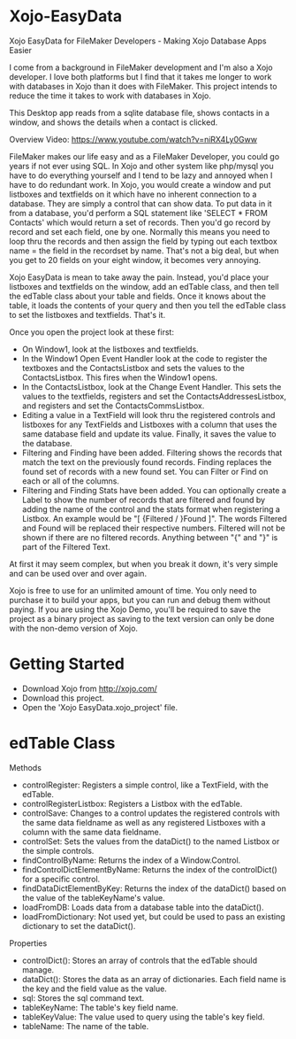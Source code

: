 # Xojo-EasyData
Xojo EasyData for FileMaker Developers - Making Xojo Database Apps Easier

I come from a background in FileMaker development and I'm also a Xojo developer. I love both platforms but I find that it takes me longer to work with databases in Xojo than it does with FileMaker. This project intends to reduce the time it takes to work with databases in Xojo.

This Desktop app reads from a sqlite database file, shows contacts in a window, and shows the details when a contact is clicked.

Overview Video: https://www.youtube.com/watch?v=niRX4Ly0Gww

FileMaker makes our life easy and as a FileMaker Developer, you could go years if not ever using SQL. In Xojo and other system like php/mysql you have to do everything yourself and I tend to be lazy and annoyed when I have to do redundant work. In Xojo, you would create a window and put listboxes and textfields on it which have no inherent connection to a database. They are simply a control that can show data. To put data in it from a database, you'd perform a SQL statement like 'SELECT * FROM Contacts' which would return a set of records. Then you'd go record by record and set each field, one by one. Normally this means you need to loop thru the records and then assign the field by typing out each textbox name = the field in the recordset by name. That's not a big deal, but when you get to 20 fields on your eight window, it becomes very annoying.

Xojo EasyData is mean to take away the pain. Instead, you'd place your listboxes and textfields on the window, add an edTable class, and then tell the edTable class about your table and fields. Once it knows about the table, it loads the contents of your query and then you tell the edTable class to set the listboxes and textfields. That's it.

Once you open the project look at these first:
- On Window1, look at the listboxes and textfields.
- In the Window1 Open Event Handler look at the code to register the textboxes and the ContactsListbox and sets the values to the ContactsListbox. This fires when the Window1 opens.
- In the ContactsListbox, look at the Change Event Handler. This sets the values to the textfields, registers and set the ContactsAddressesListbox, and registers and set the ContactsCommsListbox.
- Editing a value in a TextField will look thru the registered controls and listboxes for any TextFields and Listboxes with a column that uses the same database field and update its value. Finally, it saves the value to the database.
- Filtering and Finding have been added. Filtering shows the records that match the text on the previously found records. Finding replaces the found set of records with a new found set. You can Filter or Find on each or all of the columns.
- Filtering and Finding Stats have been added. You can optionally create a Label to show the number of records that are filtered and found by adding the name of the control and the stats format when registering a Listbox. An example would be "[ {Filtered / }Found ]". The words Filtered and Found will be replaced their respective numbers. Filtered will not be shown if there are no filtered records. Anything between "{" and "}" is part of the Filtered Text. 

At first it may seem complex, but when you break it down, it's very simple and can be used over and over again.

Xojo is free to use for an unlimited amount of time. You only need to purchase it to build your apps, but you can run and debug them without paying. If you are using the Xojo Demo, you'll be required to save the project as a binary project as saving to the text version can only be done with the non-demo version of Xojo.

# Getting Started
- Download Xojo from http://xojo.com/
- Download this project.
- Open the 'Xojo EasyData.xojo_project' file.

# edTable Class
Methods
- controlRegister: Registers a simple control, like a TextField, with the edTable.
- controlRegisterListbox: Registers a Listbox with the edTable.
- controlSave: Changes to a control updates the registered controls with the same data fieldname as well as any registered Listboxes with a column with the same data fieldname.
- controlSet: Sets the values from the dataDict() to the named Listbox or the simple controls.
- findControlByName: Returns the index of a Window.Control.
- findControlDictElementByName: Returns the index of the controlDict() for a specific control.
- findDataDictElementByKey: Returns the index of the dataDict() based on the value of the tableKeyName's value.
- loadFromDB: Loads data from a database table into the dataDict().
- loadFromDictionary: Not used yet, but could be used to pass an existing dictionary to set the dataDict().

Properties
- controlDict(): Stores an array of controls that the edTable should manage.
- dataDict(): Stores the data as an array of dictionaries. Each field name is the key and the field value as the value.
- sql: Stores the sql command text.
- tableKeyName: The table's key field name.
- tableKeyValue: The value used to query using the table's key field.
- tableName: The name of the table.